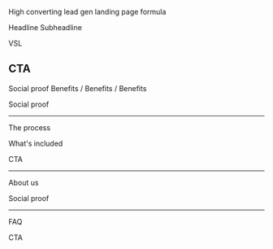 High converting lead gen
landing page formula


Headline
Subheadline

VSL

CTA
---

Social proof
Benefits / Benefits / Benefits

Social proof

---

The process

What's included

CTA

---

About us

Social proof

---

FAQ

CTA